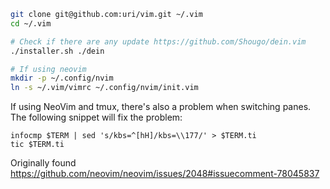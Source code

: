```bash
git clone git@github.com:uri/vim.git ~/.vim
cd ~/.vim

# Check if there are any update https://github.com/Shougo/dein.vim
./installer.sh ./dein

# If using neovim
mkdir -p ~/.config/nvim
ln -s ~/.vim/vimrc ~/.config/nvim/init.vim
```

If using NeoVim and tmux, there's also a problem when switching panes. The
following snippet will fix the problem:

```
infocmp $TERM | sed 's/kbs=^[hH]/kbs=\\177/' > $TERM.ti
tic $TERM.ti
```

Originally found https://github.com/neovim/neovim/issues/2048#issuecomment-78045837
